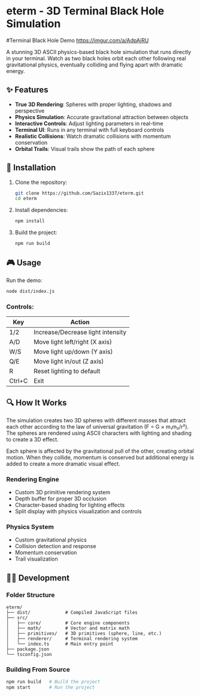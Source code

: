 # eterm - 3D Terminal Black Hole Simulation

#Terminal Black Hole Demo
https://imgur.com/a/AdpAjRU

A stunning 3D ASCII physics-based black hole simulation that runs directly in your terminal. Watch as two black holes orbit each other following real gravitational physics, eventually colliding and flying apart with dramatic energy.

## ✨ Features

- **True 3D Rendering**: Spheres with proper lighting, shadows and perspective
- **Physics Simulation**: Accurate gravitational attraction between objects
- **Interactive Controls**: Adjust lighting parameters in real-time
- **Terminal UI**: Runs in any terminal with full keyboard controls
- **Realistic Collisions**: Watch dramatic collisions with momentum conservation
- **Orbital Trails**: Visual trails show the path of each sphere

## 🚀 Installation

1. Clone the repository:
   ```bash
   git clone https://github.com/Sazix1337/eterm.git
   cd eterm
   ```

2. Install dependencies:
   ```bash
   npm install
   ```

3. Build the project:
   ```bash
   npm run build
   ```

## 🎮 Usage

Run the demo:
```bash
node dist/index.js
```

### Controls:

| Key | Action |
|-----|--------|
| 1/2 | Increase/Decrease light intensity |
| A/D | Move light left/right (X axis) |
| W/S | Move light up/down (Y axis) |
| Q/E | Move light in/out (Z axis) |
| R | Reset lighting to default |
| Ctrl+C | Exit |

## 🔍 How It Works

The simulation creates two 3D spheres with different masses that attract each other according to the law of universal gravitation (F = G × m₁m₂/r²). The spheres are rendered using ASCII characters with lighting and shading to create a 3D effect.

Each sphere is affected by the gravitational pull of the other, creating orbital motion. When they collide, momentum is conserved but additional energy is added to create a more dramatic visual effect.

### Rendering Engine

- Custom 3D primitive rendering system
- Depth buffer for proper 3D occlusion
- Character-based shading for lighting effects
- Split display with physics visualization and controls

### Physics System

- Custom gravitational physics
- Collision detection and response
- Momentum conservation
- Trail visualization

## 🧑‍💻 Development

### Folder Structure

```
eterm/
├── dist/             # Compiled JavaScript files
├── src/
│   ├── core/         # Core engine components
│   ├── math/         # Vector and matrix math
│   ├── primitives/   # 3D primitives (sphere, line, etc.)
│   ├── renderer/     # Terminal rendering system
│   └── index.ts      # Main entry point
├── package.json
└── tsconfig.json
```

### Building From Source

```bash
npm run build   # Build the project
npm start       # Run the project
```
